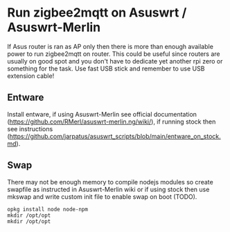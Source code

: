 # Run zigbee2mqtt on Asuswrt / Asuswrt-Merlin
If Asus router is ran as AP only then there is more than enough available power to run zigbee2mqtt on router. This could be useful since routers are usually on good spot and you don't have to dedicate yet another rpi zero or something for the task. Use fast USB stick and remember to use USB extension cable!

## Entware
Install entware, if using Asuswrt-Merlin see official documentation (https://github.com/RMerl/asuswrt-merlin.ng/wiki/), if running stock then see instructions (https://github.com/jarpatus/asuswrt_scripts/blob/main/entware_on_stock.md).

## Swap
There may not be enough memory to compile nodejs modules so create swapfile as instructed in Asuswrt-Merlin wiki or if using stock then use mkswap and write custom init file to enable swap on boot (TODO).  

```
opkg install node node-npm
mkdir /opt/opt
mkdir /opt/opt
```



